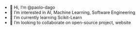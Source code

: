 - 👋 Hi, I’m @paolo-dago
- 👀 I’m interested in AI, Machine Learning, Software Engineering
- 🌱 I’m currently learning Scikit-Learn
- 💞️ I’m looking to collaborate on open-source project, website


<!---
paolo-dago/paolo-dago is a ✨ special ✨ repository because its `README.md` (this file) appears on your GitHub profile.
You can click the Preview link to take a look at your changes.
--->
